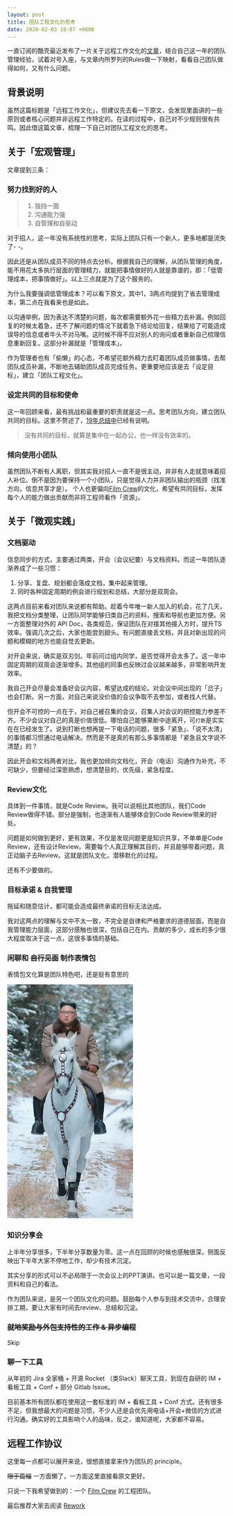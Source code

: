 ```yaml
---
layout: post
title: 团队工程文化的思考
date: 2020-02-03 18:07 +0800
---
```

一直订阅的酷壳最近发布了一片关于远程工作文化的[文章](https://coolshell.cn/articles/20765.html)，结合自己这一年的团队管理经验，试着对号入座，与文章内所罗列的Rules做一下映射，看看自己团队做得如何，又有什么问题。

## 背景说明

虽然这篇标题是「远程工作文化」，但建议先去看一下原文，会发现里面讲的一些原则或者核心问题并非远程工作特定的。在读的过程中，自己对不少规则很有共鸣。因此借这篇文章，梳理一下自己对团队工程文化的思考。

## 关于「宏观管理」

文章提到三条：

### 努力找到好的人

>1. 独挡一面
>2. 沟通能力强
>3. 自管理和自驱动

对于招人，这一年没有系统性的思考，实际上团队只有一个新人，更多地都是流失了- -。

因此还是从团队成员不同的特点去分析。根据我自己的理解，从团队管理的角度，能不用花太多执行层面的管理精力，就能把事情做好的人就是靠谱的，即：「低管理成本，把事情做好」。以上三点就是为了这个服务的。

为什么我要强调低管理成本？可以看下原文，其中1，3两点均提到了省去管理成本，第二点在我看来也是如此。

以沟通举例，因为表达不清楚的问题，每次都需要额外花一些精力去补漏。例如回复的时候太着急，还不了解问题的情况下就着急下结论给回复，结果给了可能造成误导的信息或者牛头不对马嘴。这时候不得不应对别人的询问或者重新自己梳理信息重新回复。这部分补漏就是「管理成本」。

作为管理者也有「偷懒」的心态，不希望花额外精力去盯着团队成员做事情，去帮团队成员补漏，不断地去辅助团队成员完成任务。更重要地应该是去「设定目标」，建立「团队工程文化」。

### 设定共同的目标和使命

这一年回顾来看，最有挑战和最重要的职责就是这一点。思考团队方向，建立团队共同的目标。这里不赘述了，[19年总结中](https://ytqh.github.io/2019/12/31/summary.html)已经有说明。

> 没有共同的目标，就算是集中在一起办公，也一样没有效率的。

### 倾向使用小团队

虽然团队不断有人离职，但其实我对招人一直不是很主动，并非有人走就意味着招人补位。倒不是因为要保持一个小团队，只是觉得人力并非团队输出的瓶颈（找准方向，信息共享才是）。
个人也更偏向[Film Crew](https://coolshell.cn/articles/4951.html)的文化，希望有共同目标，发挥每个人的能力做出贡献而非将工程师看作「资源」。

## 关于「微观实践」

### 文档驱动

信息同步的方式，主要通过两类，开会（会议纪要）与文档资料。而这一年团队逐渐养成了一些习惯：

1. 分享、复盘、规划都会落成文档，集中起来管理。
2. 同时各种固定周期的例会进行规划和总结，大部分是双周会。

这两点目前来看对团队来说都有帮助。趁着今年唯一新人加入的机会，花了几天，我把文档分类整理，让团队同学能够归类自己的资料，搜索和导航也更加方便。另一方面整理对外的 API Doc，各类规范，保证团队在对接其他接入方时，提升TS效率。强调几次之后，大家也能尝到甜头。有问题直接丢文档，并且对新出现的问题和模糊的地方也能自觉去更新。

对开会来说，确实是双刃剑。年前问过组内同学，是否觉得开会太多了。这一年中固定周期的双周会逐渐增多。其他组的同事也反映过会议越来越多，非常影响开发效率。

我自己开会尽量会准备好会议内容，希望达成的结论。对会议中间出现的「岔子」也会打断。另一方面，对自己来说没价值的会议争取不去参加，或者找人代替。

但开会不可控的一点在于，对自己被召集的会议，召集人对会议的把控能力参差不齐。不少会议对自己的真是价值很低。哪怕自己能够果断中途离开，可`打断`是实实在在已经发生了。说到打断也想再提一下电话的问题，很多「紧急」、「说不太清」的事情都习惯通过电话解决。然而是不是真的有那么多事情都是「紧急且文字说不清楚」的？

因此开会和文档两者对比，我也更加倾向文档化，开会（电话）沟通作为补充，不可缺少，但要经过深思熟虑，想清楚目的，优先级，紧急程度。

### Review文化

具体到一件事情，就是Code Review。我可以说相比其他团队，我们Code Review做得不错。部分是强制，也逐渐有人能够体会到Code Review带来的好处。

问题是如何做到更好，更有效果，不仅是发现问题更是知识共享，不单单是Code Review，还有设计Review。需要每个人真正理解其目的，并且能够带着问题，真正动脑子去Review。这就是团队文化，潜移默化的过程。

还有不少要做的。

### 目标承诺 & 自我管理

拖延和随意估计，都可能会造成最终承诺的目标无法达成。

我对这两点的理解与文中不太一致，不完全是自律和严格要求的道德层面。而是自我管理能力层面，这部分感触也很深，包括自己在内。贡献的多少，成长的多少很大程度取决于这一点，这很多事情的基础。

### 闲聊和 ~~自行见面~~ 制作表情包

表情包文化算是团队特色吧，还是挺有意思的

![嘿嘿](/assets/jinzhengen.jpg)

### 知识分享会

上半年分享很多，下半年分享数量为零。这一点在回顾的时候也感触很深，侧面反映出下半年大家不停地工作，却少有技术沉淀。

其实分享的形式可以不必局限于一次会议上的PPT演讲。也可以是一篇文章，一段资料和自己的看法。

作为团队来说，是另一个团队文化的问题。鼓励每个人参与到技术交流中，合理安排工期，要让大家有时间去review、总结和沉淀。

### ~~就地奖励与外包支持性的工作 & 异步编程~~

Skip

### 聊一下工具

从年初的 Jira 全家桶 + 开源 Rocket （类Slack）聊天工具，到现在自研的 IM + 看板工具 + Conf + 部分 Gitlab Issue。

目前基本所有团队都在使用这一套标准的 IM + 看板工具 + Conf 方式。还有很多不足，但我想最大的问题是习惯，不少人还是会优先用电话+开会+微信的方式进行沟通。确实好的工具影响个人的品味，反之，谁知道呢，大家都不容易。

## 远程工作协议

这里每一点都可以展开来说，很想直接拿来作为团队的 principle。

~~限于篇幅~~ 一方面懒了，一方面这里直接看原文更好。

只说一下我希望做到的：一个 [Film Crew](https://coolshell.cn/articles/4951.html) 的工程团队。

最后推荐大家去阅读 [Rework](https://book.douban.com/subject/3889178/)
